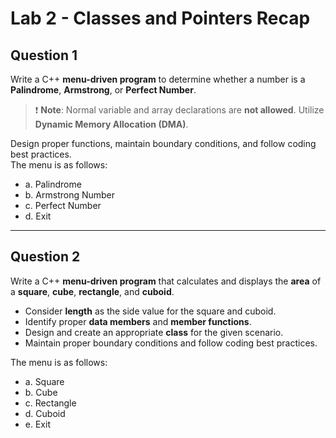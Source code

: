 # Lab 2 - Classes and Pointers Recap

## Question 1

Write a C++ **menu-driven program** to determine whether a number is a **Palindrome**, **Armstrong**, or **Perfect Number**.  
> ❗ **Note**: Normal variable and array declarations are **not allowed**. Utilize **Dynamic Memory Allocation (DMA)**.  

Design proper functions, maintain boundary conditions, and follow coding best practices.  
The menu is as follows:

- a. Palindrome  
- b. Armstrong Number  
- c. Perfect Number  
- d. Exit  

---

## Question 2

Write a C++ **menu-driven program** that calculates and displays the **area** of a **square**, **cube**, **rectangle**, and **cuboid**.  
- Consider **length** as the side value for the square and cuboid.  
- Identify proper **data members** and **member functions**.  
- Design and create an appropriate **class** for the given scenario.  
- Maintain proper boundary conditions and follow coding best practices.

The menu is as follows:

- a. Square  
- b. Cube  
- c. Rectangle  
- d. Cuboid  
- e. Exit
